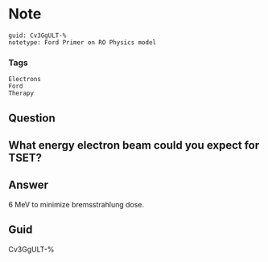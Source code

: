 # Note
```
guid: Cv3GgULT-%
notetype: Ford Primer on RO Physics model
```

### Tags
```
Electrons
Ford
Therapy
```

## Question
<h2>What energy electron beam could you expect for TSET?</h2>

## Answer
<section>
<p>6 MeV to minimize bremsstrahlung dose.</p>


</section>

## Guid
Cv3GgULT-%
